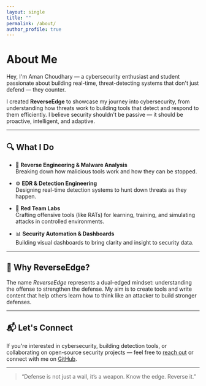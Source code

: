 ```yaml
---
layout: single
title: ""
permalink: /about/
author_profile: true
---
```


# About Me

Hey, I'm Aman Choudhary — a cybersecurity enthusiast and student passionate about building real-time, threat-detecting systems that don't just defend — they counter.

I created **ReverseEdge** to showcase my journey into cybersecurity, from understanding how threats work to building tools that detect and respond to them efficiently. I believe security shouldn't be passive — it should be proactive, intelligent, and adaptive.

---

## 🔍 What I Do

- 🐀 **Reverse Engineering & Malware Analysis**  
  Breaking down how malicious tools work and how they can be stopped.

- ⚙️ **EDR & Detection Engineering**  
  Designing real-time detection systems to hunt down threats as they happen.

- 📡 **Red Team Labs**  
  Crafting offensive tools (like RATs) for learning, training, and simulating attacks in controlled environments.

- 📊 **Security Automation & Dashboards**  
  Building visual dashboards to bring clarity and insight to security data.

---

## 📌 Why ReverseEdge?

The name *ReverseEdge* represents a dual-edged mindset: understanding the offense to strengthen the defense. My aim is to create tools and write content that help others learn how to think like an attacker to build stronger defenses.

---

## 📬 Let's Connect

If you're interested in cybersecurity, building detection tools, or collaborating on open-source security projects — feel free to [reach out](/contact/) or connect with me on [GitHub](https://github.com/Aman-Choudharyyy).

---

> “Defense is not just a wall, it’s a weapon. Know the edge. Reverse it.”
